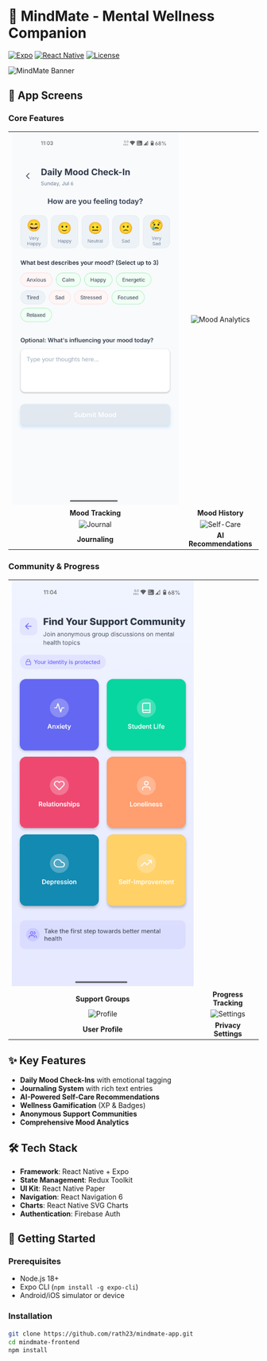 # 🧠 MindMate - Mental Wellness Companion

[![Expo](https://img.shields.io/badge/Expo-50%2B-blue)](https://expo.dev/)
[![React Native](https://img.shields.io/badge/React%20Native-0.73%2B-61DAFB)](https://reactnative.dev/)
[![License](https://img.shields.io/badge/License-MIT-orange)](LICENSE)

![MindMate Banner](https://i.imgur.com/sample-banner.png)

## 📱 App Screens

### Core Features
| | |
|:-------------------------:|:-------------------------:|
| ![Daily Check-In](./assets/screenshots/moodcheckin.png) | ![Mood Analytics](Screenshot_20250706-230247.png) |
| **Mood Tracking** | **Mood History** |
| ![Journal](Screenshot_20250706-230318.png) | ![Self-Care](Screenshot_20250706-230446.png) |
| **Journaling** | **AI Recommendations** |

### Community & Progress
| | |
|:-------------------------:|:-------------------------:|
| ![Community Chat](./assets/screenshots/chat-groups.png) |
| **Support Groups** | **Progress Tracking** |
| ![Profile](Screenshot_20250706-230259.png) | ![Settings](Screenshot_2025-07-03_172813.png) |
| **User Profile** | **Privacy Settings** |

## ✨ Key Features
- **Daily Mood Check-Ins** with emotional tagging
- **Journaling System** with rich text entries
- **AI-Powered Self-Care Recommendations**
- **Wellness Gamification** (XP & Badges)
- **Anonymous Support Communities**
- **Comprehensive Mood Analytics**

## 🛠 Tech Stack
- **Framework**: React Native + Expo
- **State Management**: Redux Toolkit
- **UI Kit**: React Native Paper
- **Navigation**: React Navigation 6
- **Charts**: React Native SVG Charts
- **Authentication**: Firebase Auth

## 🚀 Getting Started

### Prerequisites
- Node.js 18+
- Expo CLI (`npm install -g expo-cli`)
- Android/iOS simulator or device

### Installation
```bash
git clone https://github.com/rath23/mindmate-app.git
cd mindmate-frontend
npm install

